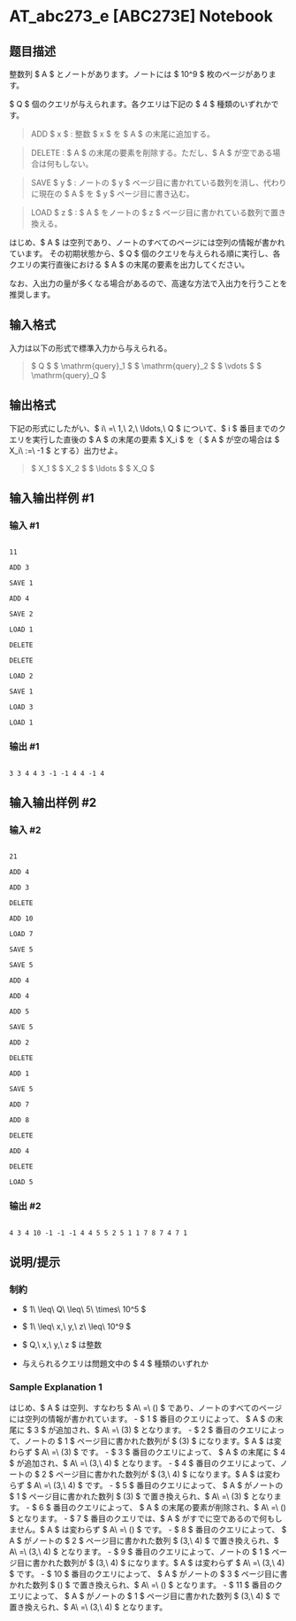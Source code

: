# AT_abc273_e [ABC273E] Notebook

## 题目描述

[problemUrl]: https://atcoder.jp/contests/abc273/tasks/abc273_e

整数列 $ A $ とノートがあります。ノートには $ 10^9 $ 枚のページがあります。

$ Q $ 個のクエリが与えられます。各クエリは下記の $ 4 $ 種類のいずれかです。

> ADD $ x $ : 整数 $ x $ を $ A $ の末尾に追加する。

> DELETE : $ A $ の末尾の要素を削除する。ただし、$ A $ が空である場合は何もしない。

> SAVE $ y $ : ノートの $ y $ ページ目に書かれている数列を消し、代わりに現在の $ A $ を $ y $ ページ目に書き込む。

> LOAD $ z $ : $ A $ をノートの $ z $ ページ目に書かれている数列で置き換える。

はじめ、$ A $ は空列であり、ノートのすべてのページには空列の情報が書かれています。 その初期状態から、$ Q $ 個のクエリを与えられる順に実行し、各クエリの実行直後における $ A $ の末尾の要素を出力してください。

なお、入出力の量が多くなる場合があるので、高速な方法で入出力を行うことを推奨します。

## 输入格式

入力は以下の形式で標準入力から与えられる。

> $ Q $ $ \mathrm{query}_1 $ $ \mathrm{query}_2 $ $ \vdots $ $ \mathrm{query}_Q $

## 输出格式

下記の形式にしたがい、$ i\ =\ 1,\ 2,\ \ldots,\ Q $ について、$ i $ 番目までのクエリを実行した直後の $ A $ の末尾の要素 $ X_i $ を（ $ A $ が空の場合は $ X_i\ :=\ -1 $ とする）出力せよ。

> $ X_1 $ $ X_2 $ $ \ldots $ $ X_Q $

## 输入输出样例 #1

### 输入 #1

```
11
ADD 3
SAVE 1
ADD 4
SAVE 2
LOAD 1
DELETE
DELETE
LOAD 2
SAVE 1
LOAD 3
LOAD 1
```

### 输出 #1

```
3 3 4 4 3 -1 -1 4 4 -1 4
```

## 输入输出样例 #2

### 输入 #2

```
21
ADD 4
ADD 3
DELETE
ADD 10
LOAD 7
SAVE 5
SAVE 5
ADD 4
ADD 4
ADD 5
SAVE 5
ADD 2
DELETE
ADD 1
SAVE 5
ADD 7
ADD 8
DELETE
ADD 4
DELETE
LOAD 5
```

### 输出 #2

```
4 3 4 10 -1 -1 -1 4 4 5 5 2 5 1 1 7 8 7 4 7 1
```

## 说明/提示

### 制約

- $ 1\ \leq\ Q\ \leq\ 5\ \times\ 10^5 $
- $ 1\ \leq\ x,\ y,\ z\ \leq\ 10^9 $
- $ Q,\ x,\ y,\ z $ は整数
- 与えられるクエリは問題文中の $ 4 $ 種類のいずれか

### Sample Explanation 1

はじめ、$ A $ は空列、すなわち $ A\ =\ () $ であり、ノートのすべてのページには空列の情報が書かれています。 - $ 1 $ 番目のクエリによって、 $ A $ の末尾に $ 3 $ が追加され、$ A\ =\ (3) $ となります。 - $ 2 $ 番目のクエリによって、ノートの $ 1 $ ページ目に書かれた数列が $ (3) $ になります。$ A $ は変わらず $ A\ =\ (3) $ です。 - $ 3 $ 番目のクエリによって、 $ A $ の末尾に $ 4 $ が追加され、$ A\ =\ (3,\ 4) $ となります。 - $ 4 $ 番目のクエリによって、ノートの $ 2 $ ページ目に書かれた数列が $ (3,\ 4) $ になります。$ A $ は変わらず $ A\ =\ (3,\ 4) $ です。 - $ 5 $ 番目のクエリによって、 $ A $ がノートの $ 1 $ ページ目に書かれた数列 $ (3) $ で置き換えられ、$ A\ =\ (3) $ となります。 - $ 6 $ 番目のクエリによって、 $ A $ の末尾の要素が削除され、$ A\ =\ () $ となります。 - $ 7 $ 番目のクエリでは、$ A $ がすでに空であるので何もしません。$ A $ は変わらず $ A\ =\ () $ です。 - $ 8 $ 番目のクエリによって、 $ A $ がノートの $ 2 $ ページ目に書かれた数列 $ (3,\ 4) $ で置き換えられ、$ A\ =\ (3,\ 4) $ となります。 - $ 9 $ 番目のクエリによって、ノートの $ 1 $ ページ目に書かれた数列が $ (3,\ 4) $ になります。$ A $ は変わらず $ A\ =\ (3,\ 4) $ です。 - $ 10 $ 番目のクエリによって、 $ A $ がノートの $ 3 $ ページ目に書かれた数列 $ () $ で置き換えられ、$ A\ =\ () $ となります。 - $ 11 $ 番目のクエリによって、 $ A $ がノートの $ 1 $ ページ目に書かれた数列 $ (3,\ 4) $ で置き換えられ、$ A\ =\ (3,\ 4) $ となります。